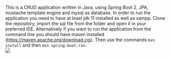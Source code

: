 This is a CRUD application written in Java, using Spring Boot 2, JPA, mustache template engine and mysql as database.
In order to run the application you need to have at least jdk 11 installed as well as xampp. Clone the repository, import the sql file from the folder and open it in your preferred IDE. Alternatively if you want to run the application from the command line you should have maven installed (https://maven.apache.org/download.cgi). Then use the commands `mvn install` and then `mvn spring-boot:run`.  
![](https://cdn2.lamag.com/wp-content/uploads/sites/6/2021/09/Black-Car_RezUp-slight_SILO_1500x1000px-1068x712.jpg)